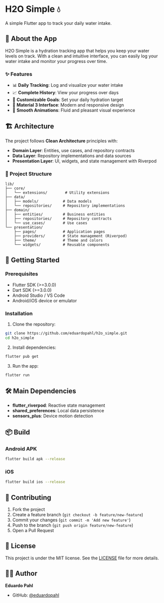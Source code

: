 # H2O Simple 💧

A simple Flutter app to track your daily water intake.

## 📱 About the App

H2O Simple is a hydration tracking app that helps you keep your water levels on track. With a clean and intuitive interface, you can easily log your water intake and monitor your progress over time.

### ✨ Features

- 📊 **Daily Tracking**: Log and visualize your water intake
- 📈 **Complete History**: View your progress over days
- 🎯 **Customizable Goals**: Set your daily hydration target
- 📱 **Material 3 Interface**: Modern and responsive design
- 🌊 **Smooth Animations**: Fluid and pleasant visual experience

## 🏗️ Architecture

The project follows **Clean Architecture** principles with:

- **Domain Layer**: Entities, use cases, and repository contracts
- **Data Layer**: Repository implementations and data sources
- **Presentation Layer**: UI, widgets, and state management with Riverpod

### 📁 Project Structure

```
lib/
├── core/
│   └── extensions/        # Utility extensions
├── data/
│   ├── models/           # Data models
│   └── repositories/     # Repository implementations
├── domain/
│   ├── entities/         # Business entities
│   ├── repositories/     # Repository contracts
│   └── use_cases/        # Use cases
└── presentation/
    ├── pages/            # Application pages
    ├── providers/        # State management (Riverpod)
    ├── theme/            # Theme and colors
    └── widgets/          # Reusable components
```

## 🚀 Getting Started

### Prerequisites

- Flutter SDK (>=3.0.0)
- Dart SDK (>=3.0.0)
- Android Studio / VS Code
- Android/iOS device or emulator

### Installation

1. Clone the repository:
```bash
git clone https://github.com/eduardopahl/h2o_simple.git
cd h2o_simple
```

2. Install dependencies:
```bash
flutter pub get
```

3. Run the app:
```bash
flutter run
```

## 🛠️ Main Dependencies

- **flutter_riverpod**: Reactive state management
- **shared_preferences**: Local data persistence
- **sensors_plus**: Device motion detection

## 📦 Build

### Android APK
```bash
flutter build apk --release
```

### iOS
```bash
flutter build ios --release
```

## 🤝 Contributing

1. Fork the project
2. Create a feature branch (`git checkout -b feature/new-feature`)
3. Commit your changes (`git commit -m 'Add new feature'`)
4. Push to the branch (`git push origin feature/new-feature`)
5. Open a Pull Request

## 📝 License

This project is under the MIT license. See the [LICENSE](LICENSE) file for more details.

## 👨‍💻 Author

**Eduardo Pahl**
- GitHub: [@eduardopahl](https://github.com/eduardopahl)
